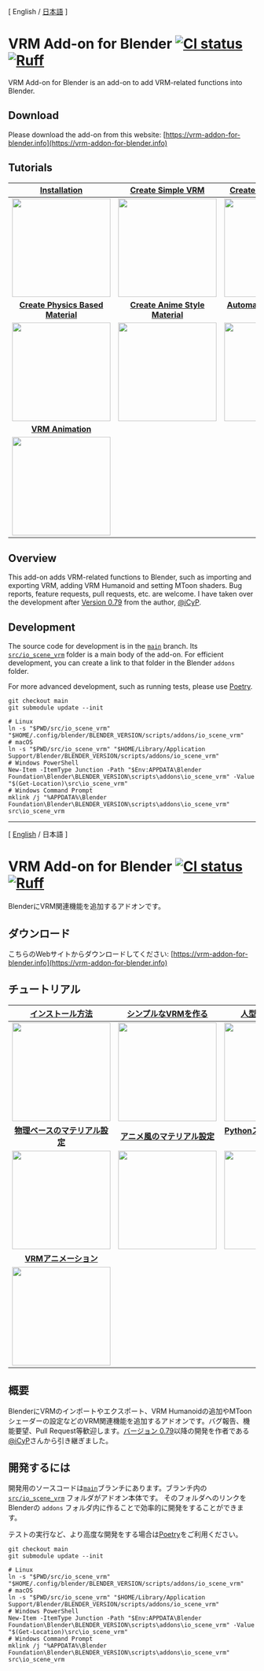 <a name="en" />

[ English / [日本語](#ja_JP) ]

# VRM Add-on for Blender <a href="https://github.com/saturday06/VRM-Addon-for-Blender/actions"><img alt="CI status" src="https://github.com/saturday06/VRM-Addon-for-Blender/actions/workflows/test.yml/badge.svg?branch=main"></a>  [![Ruff](https://img.shields.io/endpoint?url=https://raw.githubusercontent.com/astral-sh/ruff/main/assets/badge/v2.json)](https://github.com/astral-sh/ruff)

VRM Add-on for Blender is an add-on to add VRM-related functions into Blender.

## Download

Please download the add-on from this website: [https://vrm-addon-for-blender.info](https://vrm-addon-for-blender.info)

## Tutorials

| [Installation](https://vrm-addon-for-blender.info/en/installation?locale_redirection) | [Create Simple VRM](https://vrm-addon-for-blender.info/en/create-simple-vrm-from-scratch?locale_redirection) | [Create Humanoid VRM](https://vrm-addon-for-blender.info/en/create-humanoid-vrm-from-scratch?locale_redirection) |
| :---: | :---: | :---: |
| <a href="https://vrm-addon-for-blender.info/en/installation?locale_redirection"><img width="200" src="https://vrm-addon-for-blender.info/images/installation.gif"></a> | <a href="https://vrm-addon-for-blender.info/en/create-simple-vrm-from-scratch?locale_redirection"><img width="200" src="https://vrm-addon-for-blender.info/images/simple.gif"></a> | <a href="https://vrm-addon-for-blender.info/en/create-humanoid-vrm-from-scratch?locale_redirection"><img width="200" src="https://vrm-addon-for-blender.info/images/humanoid.gif"></a> |
| **[Create Physics Based Material](https://vrm-addon-for-blender.info/en/material-pbr?locale_redirection)** | **[Create Anime Style Material](https://vrm-addon-for-blender.info/en/material-mtoon?locale_redirection)** | **[Automation with Python Scripts](https://vrm-addon-for-blender.info/en/scripting-api?locale_redirection)** |
| <a href="https://vrm-addon-for-blender.info/en/material-pbr?locale_redirection"><img width="200" src="https://vrm-addon-for-blender.info/images/material_pbr.gif"></a> | <a href="https://vrm-addon-for-blender.info/en/material-mtoon?locale_redirection"><img width="200" src="https://vrm-addon-for-blender.info/images/material_mtoon.gif"></a> | <a href="https://vrm-addon-for-blender.info/en/scripting-api?locale_redirection"><img width="200" src="https://vrm-addon-for-blender.info/images/scripting_api.png"></a> |
| **[VRM Animation](https://vrm-addon-for-blender.info/en/animation?locale_redirection)** | | |
| <a href="https://vrm-addon-for-blender.info/en/animation?locale_redirection"><img width="200" src="https://vrm-addon-for-blender.info/images/animation.gif"></a> | | |

## Overview

This add-on adds VRM-related functions to Blender, such as importing and exporting VRM, adding VRM Humanoid and setting MToon shaders. Bug reports, feature requests, pull requests, etc. are welcome. I have taken over the development after [Version 0.79](https://github.com/iCyP/VRM_IMPORTER_for_Blender2_8/releases/tag/0.79) from the author, [@iCyP](https://github.com/iCyP).

## Development

The source code for development is in the <a href="https://github.com/saturday06/VRM-Addon-for-Blender/tree/main">`main`</a> branch. Its <a href="https://github.com/saturday06/VRM-Addon-for-Blender/tree/main/src/io_scene_vrm">`src/io_scene_vrm`</a> folder is a main body of the add-on. For efficient development, you can create a link to that folder in the Blender `addons` folder.

For more advanced development, such as running tests, please use [Poetry](https://python-poetry.org/).

```text
git checkout main
git submodule update --init

# Linux
ln -s "$PWD/src/io_scene_vrm" "$HOME/.config/blender/BLENDER_VERSION/scripts/addons/io_scene_vrm"
# macOS
ln -s "$PWD/src/io_scene_vrm" "$HOME/Library/Application Support/Blender/BLENDER_VERSION/scripts/addons/io_scene_vrm"
# Windows PowerShell
New-Item -ItemType Junction -Path "$Env:APPDATA\Blender Foundation\Blender\BLENDER_VERSION\scripts\addons\io_scene_vrm" -Value "$(Get-Location)\src\io_scene_vrm"
# Windows Command Prompt
mklink /j "%APPDATA%\Blender Foundation\Blender\BLENDER_VERSION\scripts\addons\io_scene_vrm" src\io_scene_vrm
```

-----

<a name="ja_JP" />

[ [English](#en) / 日本語 ]

# VRM Add-on for Blender <a href="https://github.com/saturday06/VRM-Addon-for-Blender/actions"><img alt="CI status" src="https://github.com/saturday06/VRM-Addon-for-Blender/actions/workflows/test.yml/badge.svg?branch=main"></a> [![Ruff](https://img.shields.io/endpoint?url=https://raw.githubusercontent.com/astral-sh/ruff/main/assets/badge/v2.json)](https://github.com/astral-sh/ruff)

BlenderにVRM関連機能を追加するアドオンです。

## ダウンロード

こちらのWebサイトからダウンロードしてください: [https://vrm-addon-for-blender.info](https://vrm-addon-for-blender.info)

## チュートリアル

| [インストール方法](https://vrm-addon-for-blender.info/en/installation?locale_redirection) | [シンプルなVRMを作る](https://vrm-addon-for-blender.info/en/create-simple-vrm-from-scratch?locale_redirection) | [人型のVRMを作る](https://vrm-addon-for-blender.info/en/create-humanoid-vrm-from-scratch?locale_redirection) |
| :---: | :---: | :---: |
| <a href="https://vrm-addon-for-blender.info/en/installation?locale_redirection"><img width="200" src="https://vrm-addon-for-blender.info/images/installation.gif"></a> | <a href="https://vrm-addon-for-blender.info/en/create-simple-vrm-from-scratch?locale_redirection"><img width="200" src="https://vrm-addon-for-blender.info/images/simple.gif"></a> | <a href="https://vrm-addon-for-blender.info/en/create-humanoid-vrm-from-scratch?locale_redirection"><img width="200" src="https://vrm-addon-for-blender.info/images/humanoid.gif"></a> |
| **[物理ベースのマテリアル設定](https://vrm-addon-for-blender.info/ja/material-pbr?locale_redirection)** | **[アニメ風のマテリアル設定](https://vrm-addon-for-blender.info/ja/material-mtoon?locale_redirection)** | **[Pythonスクリプトによる自動化](https://vrm-addon-for-blender.info/en/scripting-api?locale_redirection)** |
| <a href="https://vrm-addon-for-blender.info/en/material-pbr?locale_redirection"><img width="200" src="https://vrm-addon-for-blender.info/images/material_pbr.gif"></a> | <a href="https://vrm-addon-for-blender.info/en/material-mtoon?locale_redirection"><img width="200" src="https://vrm-addon-for-blender.info/images/material_mtoon.gif"></a> | <a href="https://vrm-addon-for-blender.info/en/scripting-api?locale_redirection"><img width="200" src="https://vrm-addon-for-blender.info/images/scripting_api.png"></a> |
| **[VRMアニメーション](https://vrm-addon-for-blender.info/en/animation?locale_redirection)** | | |
| <a href="https://vrm-addon-for-blender.info/en/animation?locale_redirection"><img width="200" src="https://vrm-addon-for-blender.info/images/animation.gif"></a> | | |

## 概要

BlenderにVRMのインポートやエクスポート、VRM Humanoidの追加やMToonシェーダーの設定などのVRM関連機能を追加するアドオンです。バグ報告、機能要望、Pull Request等歓迎します。[バージョン 0.79](https://github.com/iCyP/VRM_IMPORTER_for_Blender2_8/releases/tag/0.79)以降の開発を作者である[@iCyP](https://github.com/iCyP)さんから引き継ぎました。

## 開発するには

開発用のソースコードは<a href="https://github.com/saturday06/VRM-Addon-for-Blender/tree/main">`main`</a>ブランチにあります。ブランチ内の <a href="https://github.com/saturday06/VRM-Addon-for-Blender/tree/main/src/io_scene_vrm">`src/io_scene_vrm`</a> フォルダがアドオン本体です。
そのフォルダへのリンクをBlenderの `addons` フォルダ内に作ることで効率的に開発をすることができます。

テストの実行など、より高度な開発をする場合は[Poetry](https://python-poetry.org/)をご利用ください。

```text
git checkout main
git submodule update --init

# Linux
ln -s "$PWD/src/io_scene_vrm" "$HOME/.config/blender/BLENDER_VERSION/scripts/addons/io_scene_vrm"
# macOS
ln -s "$PWD/src/io_scene_vrm" "$HOME/Library/Application Support/Blender/BLENDER_VERSION/scripts/addons/io_scene_vrm"
# Windows PowerShell
New-Item -ItemType Junction -Path "$Env:APPDATA\Blender Foundation\Blender\BLENDER_VERSION\scripts\addons\io_scene_vrm" -Value "$(Get-Location)\src\io_scene_vrm"
# Windows Command Prompt
mklink /j "%APPDATA%\Blender Foundation\Blender\BLENDER_VERSION\scripts\addons\io_scene_vrm" src\io_scene_vrm
```
